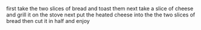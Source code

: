 first take the two slices of bread and toast them
next take a slice of cheese and grill it on the stove
next put the heated cheese into the the two slices of bread 
then cut it in half and enjoy